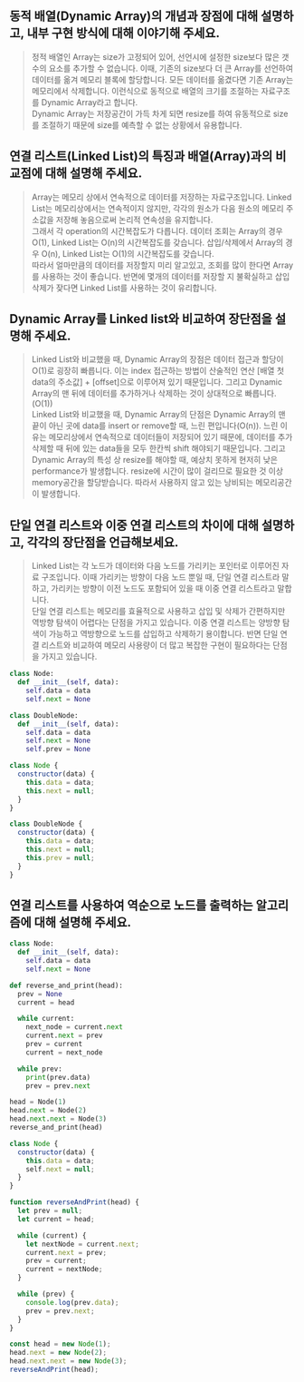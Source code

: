 ## 동적 배열(Dynamic Array)의 개념과 장점에 대해 설명하고, 내부 구현 방식에 대해 이야기해 주세요.

> 정적 배열인 Array는 size가 고정되어 있어, 선언시에 설정한 size보다 많은 갯수의 요소를 추가할 수 없습니다. 이때, 기존의 size보다 더 큰 Array를 선언하여 데이터를 옮겨 메모리 블록에 할당합니다. 모든 데이터를 옮겼다면 기존 Array는 메모리에서 삭제합니다. 이런식으로 동적으로 배열의 크기를 조절하는 자료구조를 Dynamic Array라고 합니다.<br>
> Dynamic Array는 저장공간이 가득 차게 되면 resize를 하여 유동적으로 size를 조절하기 때문에 size를 예측할 수 없는 상황에서 유용합니다.

## 연결 리스트(Linked List)의 특징과 배열(Array)과의 비교점에 대해 설명해 주세요.

> Array는 메모리 상에서 연속적으로 데이터를 저장하는 자료구조입니다. Linked List는 메모리상에서는 연속적이지 않지만, 각각의 원소가 다음 원소의 메모리 주소값을 저장해 놓음으로써 논리적 연속성을 유지합니다.<br>
> 그래서 각 operation의 시간복잡도가 다릅니다. 데이터 조회는 Array의 경우 O(1), Linked List는 O(n)의 시간복잡도를 갖습니다. 삽입/삭제에서 Array의 경우 O(n), Linked List는 O(1)의 시간복잡도를 갖습니다.<br>
> 따라서 얼마만큼의 데이터를 저장할지 미리 알고있고, 조회를 많이 한다면 Array를 사용하는 것이 좋습니다. 반면에 몇개의 데이터를 저장할 지 불확실하고 삽입 삭제가 잦다면 Linked List를 사용하는 것이 유리합니다.

## Dynamic Array를 Linked list와 비교하여 장단점을 설명해 주세요.

> Linked List와 비교했을 때, Dynamic Array의 장점은 데이터 접근과 할당이 O(1)로 굉장히 빠릅니다. 이는 index 접근하는 방법이 산술적인 연산 [배열 첫 data의 주소값] + [offset]으로 이루어져 있기 때문입니다. 그리고 Dynamic Array의 맨 뒤에 데이터를 추가하거나 삭제하는 것이 상대적으로 빠릅니다.(O(1))<br>
> Linked List와 비교했을 때, Dynamic Array의 단점은 Dynamic Array의 맨 끝이 아닌 곳에 data를 insert or remove할 때, 느린 편입니다(O(n)). 느린 이유는 메모리상에서 연속적으로 데이터들이 저장되어 있기 때문에, 데이터를 추가 삭제할 때 뒤에 있는 data들을 모두 한칸씩 shift 해야되기 때문입니다. 그리고 Dynamic Array의 특성 상 resize를 해야할 때, 예상치 못하게 현저히 낮은 performance가 발생합니다. resize에 시간이 많이 걸리므로 필요한 것 이상 memory공간을 할당받습니다. 따라서 사용하지 않고 있는 낭비되는 메모리공간이 발생합니다.

## 단일 연결 리스트와 이중 연결 리스트의 차이에 대해 설명하고, 각각의 장단점을 언급해보세요.

> Linked List는 각 노드가 데이터와 다음 노드를 가리키는 포인터로 이루어진 자료 구조입니다. 이때 가리키는 방향이 다음 노드 뿐일 때, 단일 연결 리스트라 말하고, 가리키는 방향이 이전 노드도 포함되어 있을 때 이중 연결 리스트라고 말합니다.<br>
> 단일 연결 리스트는 메모리를 효율적으로 사용하고 삽입 및 삭제가 간편하지만 역방향 탐색이 어렵다는 단점을 가지고 있습니다. 이중 연결 리스트는 양방향 탐색이 가능하고 역방향으로 노드를 삽입하고 삭제하기 용이합니다. 반면 단일 연결 리스트와 비교하여 메모리 사용량이 더 많고 복잡한 구현이 필요하다는 단점을 가지고 있습니다.

```python
class Node:
  def __init__(self, data):
    self.data = data
    self.next = None

class DoubleNode:
  def __init__(self, data):
    self.data = data
    self.next = None
    self.prev = None
```

```javascript
class Node {
  constructor(data) {
    this.data = data;
    this.next = null;
  }
}

class DoubleNode {
  constructor(data) {
    this.data = data;
    this.next = null;
    this.prev = null;
  }
}
```

## 연결 리스트를 사용하여 역순으로 노드를 출력하는 알고리즘에 대해 설명해 주세요.

```python
class Node:
  def __init__(self, data):
    self.data = data
    self.next = None

def reverse_and_print(head):
  prev = None
  current = head

  while current:
    next_node = current.next
    current.next = prev
    prev = current
    current = next_node

  while prev:
    print(prev.data)
    prev = prev.next

head = Node(1)
head.next = Node(2)
head.next.next = Node(3)
reverse_and_print(head)
```

```javascript
class Node {
  constructor(data) {
    this.data = data;
    self.next = null;
  }
}

function reverseAndPrint(head) {
  let prev = null;
  let current = head;

  while (current) {
    let nextNode = current.next;
    current.next = prev;
    prev = current;
    current = nextNode;
  }

  while (prev) {
    console.log(prev.data);
    prev = prev.next;
  }
}

const head = new Node(1);
head.next = new Node(2);
head.next.next = new Node(3);
reverseAndPrint(head);
```
